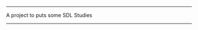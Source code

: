 ******************************************
A project to puts some SDL Studies
******************************************

